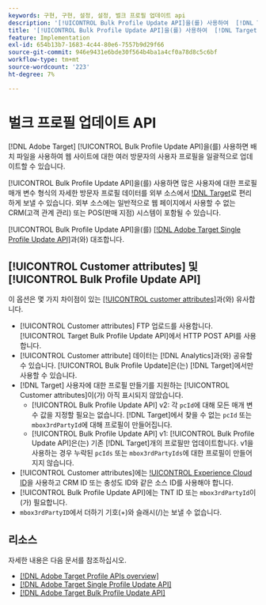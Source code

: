 ```yaml
---
keywords: 구현, 구현, 설정, 설정, 벌크 프로필 업데이트 api
description: '[!UICONTROL Bulk Profile Update API]을(를) 사용하여  [!DNL Target] 에 데이터를 가져옵니다.'
title: '[!UICONTROL Bulk Profile Update API]을(를) 사용하여  [!DNL Target] 에 데이터를 가져오려면 어떻게 해야 합니까?'
feature: Implementation
exl-id: 654b13b7-1683-4c44-80e6-7557b9d29f66
source-git-commit: 946e9431e6bde30f564b4ba1a4cf0a78d8c5c6bf
workflow-type: tm+mt
source-wordcount: '223'
ht-degree: 7%

---
```


# 벌크 프로필 업데이트 API

[!DNL Adobe Target] [!UICONTROL Bulk Profile Update API]을(를) 사용하면 배치 파일을 사용하여 웹 사이트에 대한 여러 방문자의 사용자 프로필을 일괄적으로 업데이트할 수 있습니다.

[!UICONTROL Bulk Profile Update API]을(를) 사용하면 많은 사용자에 대한 프로필 매개 변수 형식의 자세한 방문자 프로필 데이터를 외부 소스에서 [!DNL Target](으)로 편리하게 보낼 수 있습니다. 외부 소스에는 일반적으로 웹 페이지에서 사용할 수 없는 CRM(고객 관계 관리) 또는 POS(판매 지점) 시스템이 포함될 수 있습니다.

[!UICONTROL Bulk Profile Update API]을(를) [[!DNL Adobe Target Single Profile Update API]](/help/dev/administer/profile-api/profile-single-api.md)과(와) 대조합니다.

## [!UICONTROL Customer attributes] 및 [!UICONTROL Bulk Profile Update API]

이 옵션은 몇 가지 차이점이 있는 [[!UICONTROL customer attributes]](/help/dev/before-implement/methods-to-get-data-into-target/customer-attributes.md)과(와) 유사합니다.

* [!UICONTROL Customer attributes] FTP 업로드를 사용합니다. [!UICONTROL Target Bulk Profile Update API]에서 HTTP POST API를 사용합니다.
* [!UICONTROL Customer attribute] 데이터는 [!DNL Analytics]과(와) 공유할 수 있습니다. [!UICONTROL Bulk Profile Update]은(는) [!DNL Target]에서만 사용할 수 있습니다.
* [!DNL Target] 사용자에 대한 프로필 만들기를 지원하는 [!UICONTROL Customer attributes]이(가) 아직 표시되지 않았습니다.
   * [!UICONTROL Bulk Profile Update API] v2: 각 `pcId`에 대해 모든 매개 변수 값을 지정할 필요는 없습니다. [!DNL Target]에서 찾을 수 없는 `pcId` 또는 `mbox3rdPartyId`에 대해 프로필이 만들어집니다.
   * [!UICONTROL Bulk Profile Update API] v1: [!UICONTROL Bulk Profile Update API]은(는) 기존 [!DNL Target]개의 프로필만 업데이트합니다. v1을 사용하는 경우 누락된 `pcIds` 또는 `mbox3rdPartyIds`에 대한 프로필이 만들어지지 않습니다.
* [!UICONTROL Customer attributes]에는 [!UICONTROL Experience Cloud ID](ECID)을 사용하고 CRM ID 또는 충성도 ID와 같은 소스 ID를 사용해야 합니다.
* [!UICONTROL Bulk Profile Update API]에는 TNT ID 또는 `mbox3rdPartyId`이(가) 필요합니다.
* `mbox3rdPartyID`에서 더하기 기호(+)와 슬래시(/)는 보낼 수 없습니다.

## 리소스

자세한 내용은 다음 문서를 참조하십시오.

* [[!DNL Adobe Target Profile APIs overview]](/help/dev/administer/profile-api/profile-api-overview.md)
* [[!DNL Adobe Target Single Profile Update API]](/help/dev/administer/profile-api/profile-single-api.md)
* [[!DNL Adobe Target Bulk Profile Update API]](/help/dev/administer/profile-api/profile-bulk-api.md)